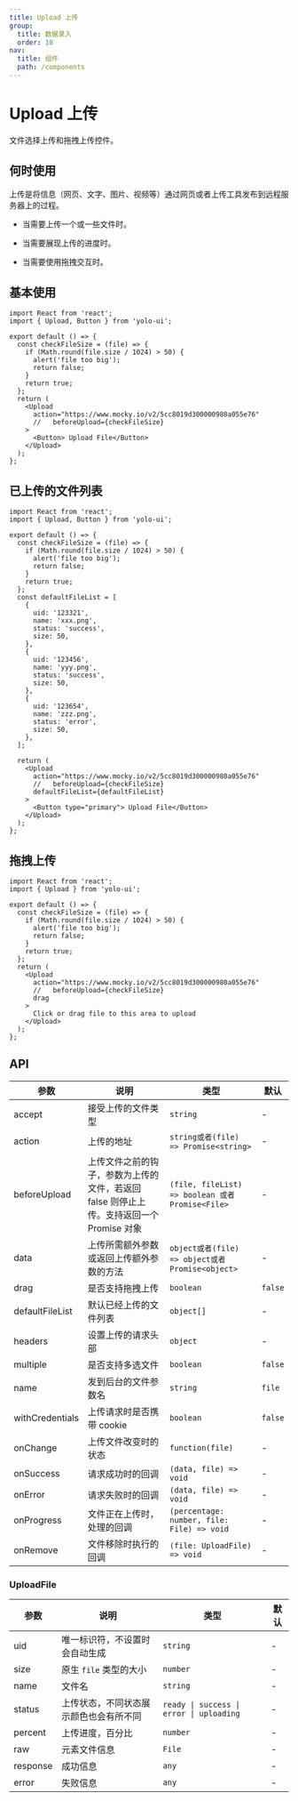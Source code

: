 ```yaml
---
title: Upload 上传
group:
  title: 数据录入
  order: 10
nav:
  title: 组件
  path: /components
---
```


# Upload 上传

文件选择上传和拖拽上传控件。

## 何时使用

上传是将信息（网页、文字、图片、视频等）通过网页或者上传工具发布到远程服务器上的过程。

- 当需要上传一个或一些文件时。

- 当需要展现上传的进度时。

- 当需要使用拖拽交互时。

## 基本使用

```tsx
import React from 'react';
import { Upload, Button } from 'yolo-ui';

export default () => {
  const checkFileSize = (file) => {
    if (Math.round(file.size / 1024) > 50) {
      alert('file too big');
      return false;
    }
    return true;
  };
  return (
    <Upload
      action="https://www.mocky.io/v2/5cc8019d300000980a055e76"
      //   beforeUpload={checkFileSize}
    >
      <Button> Upload File</Button>
    </Upload>
  );
};
```

## 已上传的文件列表

```tsx
import React from 'react';
import { Upload, Button } from 'yolo-ui';

export default () => {
  const checkFileSize = (file) => {
    if (Math.round(file.size / 1024) > 50) {
      alert('file too big');
      return false;
    }
    return true;
  };
  const defaultFileList = [
    {
      uid: '123321',
      name: 'xxx.png',
      status: 'success',
      size: 50,
    },
    {
      uid: '123456',
      name: 'yyy.png',
      status: 'success',
      size: 50,
    },
    {
      uid: '123654',
      name: 'zzz.png',
      status: 'error',
      size: 50,
    },
  ];

  return (
    <Upload
      action="https://www.mocky.io/v2/5cc8019d300000980a055e76"
      //   beforeUpload={checkFileSize}
      defaultFileList={defaultFileList}
    >
      <Button type="primary"> Upload File</Button>
    </Upload>
  );
};
```

## 拖拽上传

```tsx
import React from 'react';
import { Upload } from 'yolo-ui';

export default () => {
  const checkFileSize = (file) => {
    if (Math.round(file.size / 1024) > 50) {
      alert('file too big');
      return false;
    }
    return true;
  };
  return (
    <Upload
      action="https://www.mocky.io/v2/5cc8019d300000980a055e76"
      //   beforeUpload={checkFileSize}
      drag
    >
      Click or drag file to this area to upload
    </Upload>
  );
};
```

## API

| 参数 | 说明 | 类型 | 默认 |
| --- | --- | --- | --- |
| accept | 接受上传的文件类型 | `string` | - |
| action | 上传的地址 | `string或者(file) => Promise<string>` | - |
| beforeUpload | 上传文件之前的钩子，参数为上传的文件，若返回 false 则停止上传。支持返回一个 Promise 对象 | `(file, fileList) => boolean 或者Promise<File>` | - |
| data | 上传所需额外参数或返回上传额外参数的方法 | `object或者(file) => object或者Promise<object>` | - |
| drag | 是否支持拖拽上传 | `boolean` | `false` |
| defaultFileList | 默认已经上传的文件列表 | `object[]` | - |
| headers | 设置上传的请求头部 | `object` | - |
| multiple | 是否支持多选文件 | `boolean` | `false` |
| name | 发到后台的文件参数名 | `string` | `file` |
| withCredentials | 上传请求时是否携带 cookie | `boolean` | `false` |
| onChange | 上传文件改变时的状态 | `function(file)` | - |
| onSuccess | 请求成功时的回调 | `(data, file) => void` | - |
| onError | 请求失败时的回调 | `(data, file) => void` | - |
| onProgress | 文件正在上传时，处理的回调 | `(percentage: number, file: File) => void` | - |
| onRemove | 文件移除时执行的回调 | `(file: UploadFile) => void` | - |

### UploadFile

| 参数 | 说明 | 类型 | 默认 |
| --- | --- | --- | --- |
| uid | 唯一标识符，不设置时会自动生成 | `string` | - |
| size | 原生 `file` 类型的大小 | `number` | - |
| name | 文件名 | `string` | - |
| status | 上传状态，不同状态展示颜色也会有所不同 | `ready \| success \| error \| uploading` | - |
| percent | 上传进度，百分比 | `number` | - |
| raw | 元素文件信息 | `File` | - |
| response | 成功信息 | `any` | - |
| error | 失败信息 | `any` | - |
